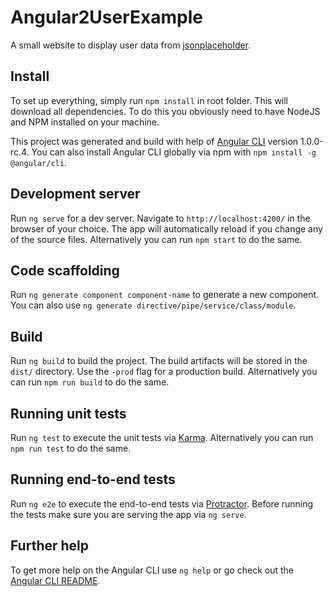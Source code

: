 # Angular2UserExample

A small website to display user data from [jsonplaceholder](http://jsonplaceholder.typicode.com).

## Install
To set up everything, simply run `npm install` in root folder. This will download all dependencies. To do this you obviously need to have NodeJS and NPM installed on your machine.

This project was generated and build with help of [Angular CLI](https://github.com/angular/angular-cli) version 1.0.0-rc.4.
You can also install Angular CLI globally via npm with `npm install -g @angular/cli`.

## Development server
Run `ng serve` for a dev server. Navigate to `http://localhost:4200/` in the browser of your choice. The app will automatically reload if you change any of the source files.
Alternatively you can run `npm start` to do the same.

## Code scaffolding
Run `ng generate component component-name` to generate a new component. You can also use `ng generate directive/pipe/service/class/module`.

## Build
Run `ng build` to build the project. The build artifacts will be stored in the `dist/` directory. Use the `-prod` flag for a production build.
Alternatively you can run `npm run build` to do the same.

## Running unit tests
Run `ng test` to execute the unit tests via [Karma](https://karma-runner.github.io).
Alternatively you can run `npm run test` to do the same.

## Running end-to-end tests
Run `ng e2e` to execute the end-to-end tests via [Protractor](http://www.protractortest.org/).
Before running the tests make sure you are serving the app via `ng serve`.

## Further help
To get more help on the Angular CLI use `ng help` or go check out the [Angular CLI README](https://github.com/angular/angular-cli/blob/master/README.md).
